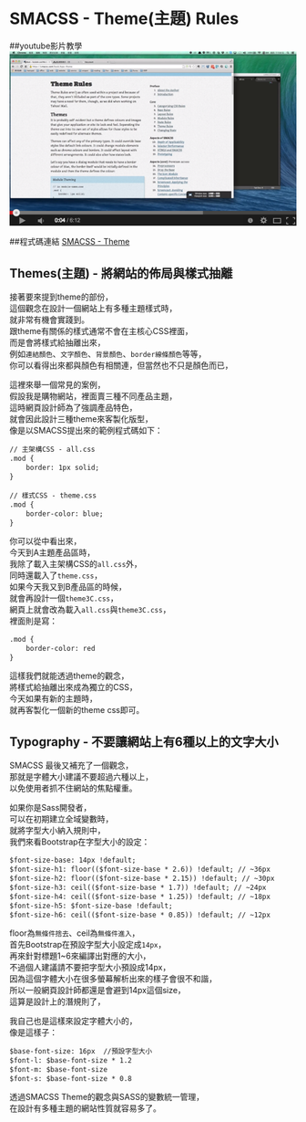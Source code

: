 # SMACSS - Theme(主題) Rules

##youtube影片教學
<a href="https://www.youtube.com/watch?v=8TcnChOIMmg&feature=youtu.be" target="_blank">![](/images/sass/20141017-1.png)</a>

##程式碼連結
<a href="https://smacss.com/book/type-theme" target="_blank">SMACSS - Theme</a>  


## Themes(主題) - 將網站的佈局與樣式抽離
接著要來提到theme的部份，  
這個觀念在設計一個網站上有多種主題樣式時，  
就非常有機會實踐到。   
跟theme有關係的樣式通常不會在主核心CSS裡面，  
而是會將樣式給抽離出來，  
例如`連結顏色`、`文字顏色`、`背景顏色`、`border線條顏色`等等，  
你可以看得出來都與顏色有相關連，但當然也不只是顏色而已，  

這裡來舉一個常見的案例，  
假設我是購物網站，裡面賣三種不同產品主題，  
這時網頁設計師為了強調產品特色，  
就會因此設計三種theme來客製化版型，  
像是以SMACSS提出來的範例程式碼如下：  
```
// 主架構CSS - all.css
.mod {
    border: 1px solid;
}

// 樣式CSS - theme.css
.mod {
    border-color: blue;
}
```   
你可以從中看出來，  
今天到A主題產品區時，  
我除了載入主架構CSS的`all.css`外，  
同時還載入了`theme.css`，  
如果今天我又到B產品區的時候，  
就會再設計一個`theme3C.css`，  
網頁上就會改為載入`all.css`與`theme3C.css`，    
裡面則是寫：  
```
.mod {
	border-color: red
}
```  
這樣我們就能透過theme的觀念，  
將樣式給抽離出來成為獨立的CSS，  
今天如果有新的主題時，  
就再客製化一個新的theme css即可。  

## Typography  - 不要讓網站上有6種以上的文字大小  
SMACSS 最後又補充了一個觀念，  
那就是字體大小建議不要超過六種以上，  
以免使用者抓不住網站的焦點權重。  

如果你是Sass開發者，  
可以在初期建立全域變數時，  
就將字型大小納入規則中，  
我們來看Bootstrap在字型大小的設定：  
```
$font-size-base: 14px !default;
$font-size-h1: floor(($font-size-base * 2.6)) !default; // ~36px
$font-size-h2: floor(($font-size-base * 2.15)) !default; // ~30px
$font-size-h3: ceil(($font-size-base * 1.7)) !default; // ~24px
$font-size-h4: ceil(($font-size-base * 1.25)) !default; // ~18px
$font-size-h5: $font-size-base !default;
$font-size-h6: ceil(($font-size-base * 0.85)) !default; // ~12px
```
floor為`無條件捨去`、ceil為`無條件進入`，  
首先Bootstrap在預設字型大小設定成`14px`，    
再來針對標題1~6來編譯出對應的大小，  
不過個人建議請不要把字型大小預設成14px，  
因為這個字體大小在很多螢幕解析出來的樣子會很不和諧，  
所以一般網頁設計師都還是會避到14px這個size，  
這算是設計上的潛規則了，  

我自己也是這樣來設定字體大小的，  
像是這樣子：  
```
$base-font-size: 16px  //預設字型大小
$font-l: $base-font-size * 1.2
$font-m: $base-font-size
$font-s: $base-font-size * 0.8
```  
透過SMACSS Theme的觀念與SASS的變數統一管理，  
在設計有多種主題的網站性質就容易多了。